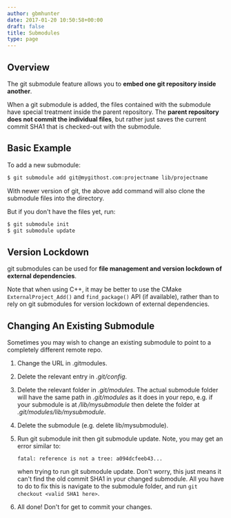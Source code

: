 ```yaml
---
author: gbmhunter
date: 2017-01-20 10:50:58+00:00
draft: false
title: Submodules
type: page
---
```


## Overview

The git submodule feature allows you to **embed one git repository inside another**.

When a git submodule is added, the files contained with the submodule have special treatment inside the parent repository. The **parent repository does not commit the individual files**, but rather just saves the current commit SHA1 that is checked-out with the submodule.

## Basic Example

To add a new submodule:

```sh   
$ git submodule add git@mygithost.com:projectname lib/projectname
```

With newer version of git, the above add command will also clone the submodule files into the directory.

But if you don't have the files yet, run:

```sh   
$ git submodule init
$ git submodule update
```

## Version Lockdown

git submodules can be used for **file management and version lockdown of external dependencies**.

Note that when using C++, it may be better to use the CMake `ExternalProject_Add()` and `find_package()` API (if available), rather than to rely on git submodules for version lockdown of external dependencies.

## Changing An Existing Submodule

Sometimes you may wish to change an existing submodule to point to a completely different remote repo.

1. Change the URL in .gitmodules.
2. Delete the relevant entry in _.git/config_.
3. Delete the relevant folder in _.git/modules_. The actual submodule folder will have the same path in _.git/modules_ as it does in your repo, e.g. if your submodule is at _/lib/mysubmodule_ then delete the folder at _.git/modules/lib/mysubmodule_.
4. Delete the submodule (e.g. delete lib/mysubmodule).
5. Run git submodule init then git submodule update. Note, you may get an error similar to:  

	```
    fatal: reference is not a tree: a094dcfeeb43...
	```

	when trying to run git submodule update. Don't worry, this just means it can't find the old commit SHA1 in your changed submodule. All you have to do to fix this is navigate to the submodule folder, and run `git checkout <valid SHA1 here>`.

6. All done! Don't for get to commit your changes.

